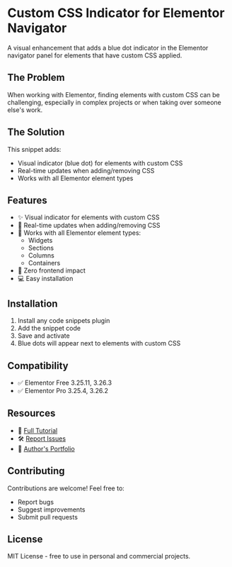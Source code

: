 # Custom CSS Indicator for Elementor Navigator

A visual enhancement that adds a blue dot indicator in the Elementor navigator panel for elements that have custom CSS applied.

## The Problem
When working with Elementor, finding elements with custom CSS can be challenging, especially in complex projects or when taking over someone else's work.

## The Solution
This snippet adds:
- Visual indicator (blue dot) for elements with custom CSS
- Real-time updates when adding/removing CSS
- Works with all Elementor element types

## Features
- ✨ Visual indicator for elements with custom CSS
- 🔄 Real-time updates when adding/removing CSS
- 🎨 Works with all Elementor element types:
  - Widgets
  - Sections
  - Columns
  - Containers
- 🚀 Zero frontend impact
- 💻 Easy installation

## Installation
1. Install any code snippets plugin
2. Add the snippet code
3. Save and activate
4. Blue dots will appear next to elements with custom CSS

## Compatibility
- ✅ Elementor Free 3.25.11, 3.26.3
- ✅ Elementor Pro 3.25.4, 3.26.2

## Resources
- 📝 [Full Tutorial](https://www.wordpresstoday.agency/2024/12/22/add-custom-css-indicator-to-elementor-navigator-elements/)
- 🛠️ [Report Issues](https://github.com/stefanradu9/wordpress-resources/issues)
- 💼 [Author's Portfolio](https://github.com/stefanradu9)

## Contributing
Contributions are welcome! Feel free to:
- Report bugs
- Suggest improvements
- Submit pull requests

## License
MIT License - free to use in personal and commercial projects.
